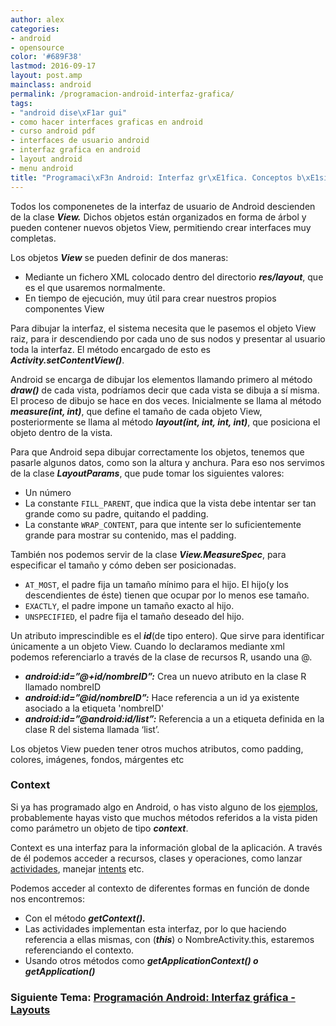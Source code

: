 ```yaml
---
author: alex
categories:
- android
- opensource
color: '#689F38'
lastmod: 2016-09-17
layout: post.amp
mainclass: android
permalink: /programacion-android-interfaz-grafica/
tags:
- "android dise\xF1ar gui"
- como hacer interfaces graficas en android
- curso android pdf
- interfaces de usuario android
- interfaz grafica en android
- layout android
- menu android
title: "Programaci\xF3n Android: Interfaz gr\xE1fica. Conceptos b\xE1sicos"
---
```


Todos los componenetes de la interfaz de usuario de Android descienden de la clase ***View.*** Dichos objetos están organizados en forma de árbol y pueden contener nuevos objetos View, permitiendo crear interfaces muy completas.

<!--more-->



<figure>
    <amp-img on="tap:lightbox1" role="button" tabindex="0" layout="responsive"  height="300" width="514" src="https://3.bp.blogspot.com/-qMw4Dx_mS0U/TgDfg6rdMCI/AAAAAAAAApU/Pl9tUQckM5g/s1600/layoutparams.png"></amp-img>
</figure>

Los objetos ***View*** se pueden definir de dos maneras:

- Mediante un fichero XML colocado dentro del directorio ***res/layout***, que es el que usaremos normalmente.
- En tiempo de ejecución, muy útil para crear nuestros propios componentes View

Para dibujar la interfaz, el sistema necesita que le pasemos el objeto View raiz, para ir descendiendo por cada uno de sus nodos y presentar al usuario toda la interfaz. El método encargado de esto es ***Activity.setContentView()***.

Android se encarga de dibujar los elementos llamando primero al método ***draw()*** de cada vista, podríamos decir que cada vista se dibuja a sí misma. El proceso de dibujo se hace en dos veces. Inicialmente se llama al método ***measure(int, int)***, que define el tamaño de cada objeto View, posteriormente se llama al método ***layout(int, int, int, int)***, que posiciona el objeto dentro de la vista.

Para que Android sepa dibujar correctamente los objetos, tenemos que pasarle algunos datos, como son la altura y anchura. Para eso nos servimos de la clase ***LayoutParams***, que pude tomar los siguientes valores:

* Un número
* La constante `FILL_PARENT`, que indica que la vista debe intentar ser tan grande como su padre, quitando el padding.
* La constante `WRAP_CONTENT`, para que intente ser lo suficientemente grande para mostrar su contenido, mas el padding.

También nos podemos servir de la clase ***View.MeasureSpec***, para especificar el tamaño y cómo deben ser posicionadas.

* `AT_MOST`, el padre fija un tamaño mínimo para el hijo. El hijo(y los descendientes de éste) tienen que ocupar por lo menos ese tamaño.
* `EXACTLY`, el padre impone un tamaño exacto al hijo.
* `UNSPECIFIED`, el padre fija el tamaño deseado del hijo.

Un atributo imprescindible es el ***id***(de tipo entero). Que sirve para identificar únicamente a un objeto View. Cuando lo declaramos mediante xml podemos referenciarlo a través de la clase de recursos R, usando una @.

* ***android:id=&#8221;@+id/nombreID&#8221;:*** Crea un nuevo atributo en la clase R llamado nombreID
* ***android:id=&#8221;@id/nombreID&#8221;:*** Hace referencia a un id ya existente asociado a la etiqueta 'nombreID'
* ***android:id=&#8221;@android:id/list&#8221;:*** Referencia a un a etiqueta definida en la clase R del sistema llamada &#8216;list&#8217;.

Los objetos View pueden tener otros muchos atributos, como padding, colores, imágenes, fondos, márgentes etc

### Context

Si ya has programado algo en Android, o has visto alguno de los [ejemplos][1], probablemente hayas visto que muchos métodos referidos a la vista piden como parámetro un objeto de tipo ***context***.

Context es una interfaz para la información global de la aplicación. A través de él podemos acceder a recursos, clases y operaciones, como lanzar [actividades][1], manejar [intents][2] etc.

Podemos acceder al contexto de diferentes formas en función de donde nos encontremos:

* Con el método ***getContext().***
* Las actividades implementan esta interfaz, por lo que haciendo referencia a ellas mismas, con (***this***) o NombreActivity.this, estaremos referenciando el contexto.
* Usando otros métodos como ***getApplicationContext() o getApplication()***

### Siguiente Tema: [Programación Android: Interfaz gráfica - Layouts][3]

 [1]: https://elbauldelprogramador.com/programacion-android-trabajar-con/
 [2]: https://elbauldelprogramador.com/fundamentos-programacion-android_16/
 [3]: https://elbauldelprogramador.com/programacion-android-interfaz-grafica_23/